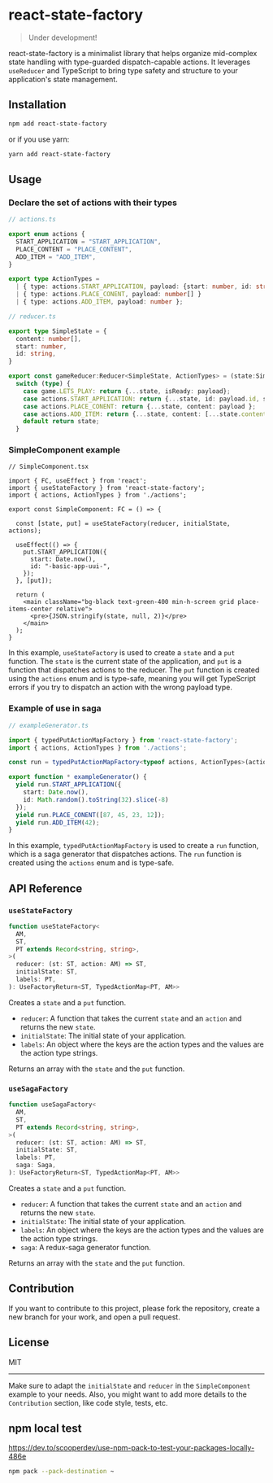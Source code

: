 # react-state-factory
> Under development!

react-state-factory is a minimalist library that helps organize mid-complex state handling with type-guarded dispatch-capable actions. It leverages `useReducer` and TypeScript to bring type safety and structure to your application's state management.

## Installation

```sh
npm add react-state-factory
```

or if you use yarn:

```sh
yarn add react-state-factory
```

## Usage

### Declare the set of actions with their types

```ts
// actions.ts

export enum actions {
  START_APPLICATION = "START_APPLICATION",
  PLACE_CONTENT = "PLACE_CONTENT",
  ADD_ITEM = "ADD_ITEM",
}

export type ActionTypes =
  | { type: actions.START_APPLICATION, payload: {start: number, id: string } }
  | { type: actions.PLACE_CONENT, payload: number[] }
  | { type: actions.ADD_ITEM, payload: number };
```

```ts
// reducer.ts

export type SimpleState = {
  content: number[],
  start: number,
  id: string,
}

export const gameReducer:Reducer<SimpleState, ActionTypes> = (state:SimpleState,  { type, payload }: ActionTypes) => {
  switch (type) {
    case game.LETS_PLAY: return {...state, isReady: payload};
    case actions.START_APPLICATION: return {...state, id: payload.id, start: payload: start};
    case actions.PLACE_CONENT: return {...state, content: payload };
    case actions.ADD_ITEM: return {...state, content: [...state.content, payload]};
    default return state;
  }
```

### SimpleComponent example 

```tsx
// SimpleComponent.tsx

import { FC, useEffect } from 'react';
import { useStateFactory } from 'react-state-factory';
import { actions, ActionTypes } from './actions';

export const SimpleComponent: FC = () => {

  const [state, put] = useStateFactory(reducer, initialState, actions);

  useEffect(() => {
    put.START_APPLICATION({
      start: Date.now(),
      id: "-basic-app-uui-",
    });
  }, [put]);

  return (
    <main className="bg-black text-green-400 min-h-screen grid place-items-center relative">
      <pre>{JSON.stringify(state, null, 2)}</pre>
    </main>
  );
}
```

In this example, `useStateFactory` is used to create a `state` and a `put` function. The `state` is the current state of the application, and `put` is a function that dispatches actions to the reducer. The `put` function is created using the `actions` enum and is type-safe, meaning you will get TypeScript errors if you try to dispatch an action with the wrong payload type.

### Example of use in saga

```ts
// exampleGenerator.ts

import { typedPutActionMapFactory } from 'react-state-factory';
import { actions, ActionTypes } from './actions';

const run = typedPutActionMapFactory<typeof actions, ActionTypes>(actions);

export function * exampleGenerator() {
  yield run.START_APPLICATION({
    start: Date.now(), 
    id: Math.random().toString(32).slice(-8)
  });
  yield run.PLACE_CONENT([87, 45, 23, 12]);
  yield run.ADD_ITEM(42);
}
```

In this example, `typedPutActionMapFactory` is used to create a `run` function, which is a saga generator that dispatches actions. The `run` function is created using the `actions` enum and is type-safe.

## API Reference

### `useStateFactory`

```ts
function useStateFactory<
  AM, 
  ST,
  PT extends Record<string, string>,
>(
  reducer: (st: ST, action: AM) => ST,
  initialState: ST,
  labels: PT,
): UseFactoryReturn<ST, TypedActionMap<PT, AM>>
```

Creates a `state` and a `put` function.

- `reducer`: A function that takes the current `state` and an `action` and returns the new `state`.
- `initialState`: The initial state of your application.
- `labels`: An object where the keys are the action types and the values are the action type strings.

Returns an array with the `state` and the `put` function.

### `useSagaFactory`

```ts
function useSagaFactory<
  AM, 
  ST,
  PT extends Record<string, string>,
>(
  reducer: (st: ST, action: AM) => ST,
  initialState: ST,
  labels: PT,
  saga: Saga,
): UseFactoryReturn<ST, TypedActionMap<PT, AM>>
```

Creates a `state` and a `put` function.

- `reducer`: A function that takes the current `state` and an `action` and returns the new `state`.
- `initialState`: The initial state of your application.
- `labels`: An object where the keys are the action types and the values are the action type strings.
- `saga`: A redux-saga generator function.

Returns an array with the `state` and the `put` function.

## Contribution

If you want to contribute to this project, please fork the repository, create a new branch for your work, and open a pull request.

## License

MIT

---

Make sure to adapt the `initialState` and `reducer` in the `SimpleComponent` example to your needs. Also, you might want to add more details to the `Contribution` section, like code style, tests, etc.

## npm local test

https://dev.to/scooperdev/use-npm-pack-to-test-your-packages-locally-486e

```sh
npm pack --pack-destination ~
```